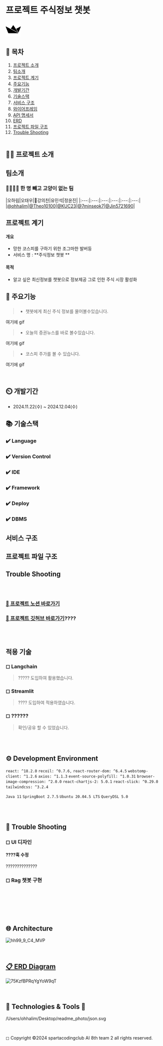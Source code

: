 <!-- 
1.1 프로젝트 정보
프로젝트명: 
개발 기간: 
개발 인원: 5명

1.2 프로젝트 목적

1.4 기획 의도

2. 주요 기능

3.인터페이스 설명

4. 챗봇 설명

3. 기술 스택

3.1 프레임워크 및 라이브러리

Frontend/Backend: Streamlit

AI/ML

- 데이터 처리:

- 저장소:

- 유틸리티:


- 협업도구:
4. 배포 및 운영

4.1 필요 환경

4.3 트러블 슈팅

5. 확장성 및 유지보수

5.1 확장 가능




--------------------------------
-->
#  프로젝트 주식정보 챗봇 
![테스트](images/streamlit.svg)
## 📖 목차 
1. [프로젝트 소개](#프로젝트-소개) 
2. [팀소개](#팀소개) 
3. [프로젝트 계기](#프로젝트-계기)
4. [주요기능](#주요기능) 
5. [개발기간](#개발기간)
6. [기술스택](#기술스택) 
7. [서비스 구조](#서비스-구조)
8. [와이어프레임](#와이어프레임) 
9. [API 명세서](#API-명세서) 
10. [ERD](#ERD) 
11. [프로젝트 파일 구조](#프로젝트-파일-구조) 
12. [Trouble Shooting](#trouble-shooting)
<br><br>

## 👨‍🏫 프로젝트 소개


## 팀소개
### 👨‍👩‍👧‍👦 한 명 빼고 고양이 없는 팀


|오하림|오태우|강의찬|유민석|정윤진|
|:---:|:---:|:---:|:---:|:---:|:---:|
|[@ohhalim](https://github.com/ohhalim)|[@Theo10100](https://github.com/Theo10100)|[@KUC23](https://github.com/KUC23)|[@7minseok7](https://github.com/7minseok7)|[@Jin5721690](https://github.com/Jin5721690)|


## 프로젝트 계기
#### 개요
-   망한 코스피를 구하기 위한 조그마한 발버둥
-   서비스 명 :  **주식정보 챗봇 **

#### 목적

- 알고 싶은 최신정보를 챗봇으로 정보제공 그로 인한 주식 시장 활성화

## 💜 주요기능

###
> * 챗봇에게 최신 주식 정보를 물어볼수있습니다.



여기에 gif

> *  오늘의 증권뉴스를 바로 볼수있습니다.
 
여기에 gif 

> * 코스피 주가를 볼 수 있습니다.

여기에 gif 

 <br>
</div>
</details>


## ⏲️ 개발기간
- 2024.11.22(수) ~ 2024.12.04(수)

## 📚️ 기술스택

### ✔️ Language


### ✔️ Version Control

### ✔️ IDE

### ✔️ Framework

### ✔️ Deploy


### ✔️  DBMS

## 서비스 구조

## 프로젝트 파일 구조




## Trouble Shooting

## 



<br>

### [👊 프로젝트 노션 바로가기](https://teamsparta.notion.site/1382dc3ef5148095b321d9b4d05f50a0)
### [💜 프로젝트 깃허브 바로가기](https://github.com/ohhalim/justonecat)????

<br><br>








## 적용 기술

### ◻ Langchain

> ????? 도입하여 활용했습니다.


### ◻ Streamlit

> ???? 도입하여 적용하였습니다.         


### ◻ ??????

> 확인/공유 할 수 있었습니다.         


<br><br>



## ⚙ Development Environment

 `react: ^18.2.0` `recoil: ^0.7.6,` `react-router-dom: ^6.4.5` `webstomp-client: ^1.2.6` `axios: ^1.1.3`
 `event-source-polyfill: ^1.0.31` `browser-image-compression: ^2.0.0` `react-chartjs-2: 5.0.1` `react-slick: ^0.29.0` `tailwindcss: ^3.2.4` 

`Java 11` `SpringBoot 2.7.5` `Ubuntu 20.04.5 LTS` `QueryDSL 5.0`  


<br><br>

## 🚨 Trouble Shooting

### ◻ UI 디자인
####  ????훅 수정 
??????????????


### ◻ Rag 챗봇 구현 
#### 


<br><br>

<br><br>

## 🌐 Architecture

![hh99_9_C4_MVP](https://user-images.githubusercontent.com/99253403/209769050-ebc125e4-12a3-4e33-8574-a1d8cf153385.png)

<br>

## [📋 ERD Diagram](https://github.com/HH9C4/BBBB-BE/wiki/%5BTech%5D-ERD-Diagram)

![75KzfBPRqYgYoW9qT](https://user-images.githubusercontent.com/99253403/207629321-2ea906b5-c211-43d5-ab27-41ed4d250eff.png)

<br>

## 📝 Technologies & Tools  📝

/Users/ohhalim/Desktop/readme_photo/json.svg
<br>

</div>


<br>

◻ Copyright ©2024 spartacodingclub AI 8th team 2 all rights reserved.